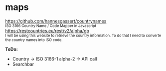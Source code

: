# maps
https://github.com/hannesgassert/countrynames <br>
<small>ISO 3166 Country Name / Code Mapper in Javascript</small>
https://restcountries.eu/rest/v2/alpha/gb <br>
<small>I will be using this website to retrieve the country information. To do that I need to converte the country names into ISO code.</small>

<b>ToDo:</b>
<ul>
    <li>Country -> ISO 3166-1 alpha-2 -> API call</li>
    <li>Searchbar</li>
</ul>


 
